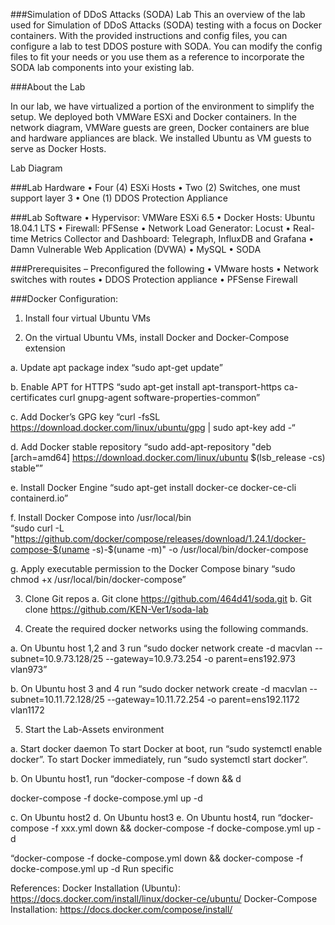 ###Simulation of DDoS Attacks (SODA) Lab
This an overview of the lab used for Simulation of DDoS Attacks (SODA) testing with a focus on Docker containers. With the provided instructions and config files, you can configure a lab to test DDOS posture with SODA. You can modify the config files to fit your needs or you use them as a reference to incorporate the SODA lab components into your existing lab.

###About the Lab

In our lab, we have virtualized a portion of the environment to simplify the setup. We deployed both VMWare ESXi and Docker containers. In the network diagram, VMWare guests are green, Docker containers are blue and hardware appliances are black. We installed Ubuntu as VM guests to serve as Docker Hosts. 

Lab Diagram

 


###Lab Hardware
•	Four (4) ESXi Hosts
•	Two (2) Switches, one must support layer 3
•	One (1) DDOS Protection Appliance

###Lab Software
•	Hypervisor: VMWare ESXi 6.5
•	Docker Hosts: Ubuntu 18.04.1 LTS 
•	Firewall: PFSense
•	Network Load Generator: Locust
•	Real-time Metrics Collector and Dashboard: Telegraph, InfluxDB and Grafana
•	Damn Vulnerable Web Application (DVWA)
•	MySQL
•	SODA
 
###Prerequisites – Preconfigured the following
•	VMware hosts
•	Network switches with routes 
•	DDOS Protection appliance
•	PFSense Firewall

###Docker Configuration:

1.	Install four virtual Ubuntu VMs

2.	On the virtual Ubuntu VMs, install Docker and Docker-Compose extension

a.	Update apt package index 
“sudo apt-get update”

b.	Enable APT for HTTPS
“sudo apt-get install apt-transport-https ca-certificates curl gnupg-agent software-properties-common”

c.	Add Docker’s GPG key
“curl -fsSL https://download.docker.com/linux/ubuntu/gpg | sudo apt-key add -“

d.	Add Docker stable repository
“sudo add-apt-repository   "deb [arch=amd64] https://download.docker.com/linux/ubuntu $(lsb_release -cs) stable””

e.	Install Docker Engine
“sudo apt-get install docker-ce docker-ce-cli containerd.io”

f.	Install Docker Compose into /usr/local/bin  
“sudo curl -L "https://github.com/docker/compose/releases/download/1.24.1/docker-compose-$(uname -s)-$(uname -m)" -o /usr/local/bin/docker-compose

g.	Apply executable permission to the Docker Compose binary 
“sudo chmod +x /usr/local/bin/docker-compose”

3.	Clone Git repos
a.	Git clone https://github.com/464d41/soda.git
b.	Git clone https://github.com/KEN-Ver1/soda-lab


4.	Create the required docker networks using the following commands.

a.	On Ubuntu host 1,2 and 3 run 
“sudo docker network create -d macvlan --subnet=10.9.73.128/25 --gateway=10.9.73.254 -o parent=ens192.973 vlan973”

b.	 On Ubuntu host 3 and 4 run 
“sudo docker network create -d macvlan --subnet=10.11.72.128/25 --gateway=10.11.72.254 -o parent=ens192.1172 vlan1172

5.	Start the Lab-Assets environment

a.	Start docker daemon
To start Docker at boot, run “sudo systemctl enable docker”.
To start Docker immediately, run “sudo systemctl start docker”.

b.	On Ubuntu host1, run
“docker-compose -f  down && d


docker-compose -f docke-compose.yml up -d

c.	On Ubuntu host2
d.	On Ubuntu host3
e.	On Ubuntu host4, run
“docker-compose -f xxx.yml down && docker-compose -f docke-compose.yml up -d


“docker-compose -f docke-compose.yml down && docker-compose -f docke-compose.yml up -d
Run specific 

References:
Docker Installation (Ubuntu): https://docs.docker.com/install/linux/docker-ce/ubuntu/
Docker-Compose Installation: https://docs.docker.com/compose/install/
 

